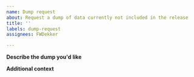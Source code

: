 ```yaml
---
name: Dump request
about: Request a dump of data currently not included in the release
title: ''
labels: dump-request
assignees: FWDekker

---
```


**Describe the dump you'd like**
<!-- A clear and concise description of what information you'd like to see included. -->

**Additional context**
<!-- Add any other context or screenshots about the feature request here. -->
